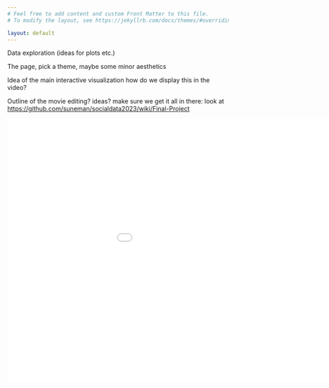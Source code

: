 ```yaml
---
# Feel free to add content and custom Front Matter to this file.
# To modify the layout, see https://jekyllrb.com/docs/themes/#overriding-theme-defaults

layout: default
---
```


Data exploration (ideas for plots etc.)

The page, pick a theme, maybe some minor aesthetics

Idea of the main interactive visualization
  how do we display this in the video?

Outline of the movie
  editing?
  ideas?
  make sure we get it all in there: look at https://github.com/suneman/socialdata2023/wiki/Final-Project 



<embed 
       type="text/html" 
       src="crimes_per_hour.html"
       width="1100"
       height="600"
       >
</embed>